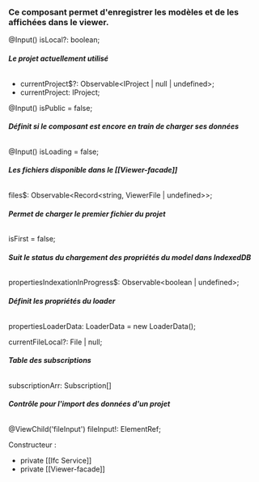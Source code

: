 ### Ce composant permet d'enregistrer les modèles et de les affichées dans le viewer.



@Input() isLocal?: boolean;

###### **Le projet actuellement utilisé**
- currentProject$?: Observable<IProject | null | undefined>;
- currentProject: IProject;


@Input() isPublic = false;

###### **Définit si le composant est encore en train de charger ses données**
@Input() isLoading = false;

###### **Les fichiers disponible dans le [[Viewer-facade]]**
files$: Observable<Record<string, ViewerFile | undefined>>;

###### **Permet de charger le premier fichier du projet**
isFirst = false;

###### **Suit le status du chargement des propriétés du model dans IndexedDB**
propertiesIndexationInProgress$: Observable<boolean | undefined>;

###### **Définit les propriétés du loader**
propertiesLoaderData: LoaderData = new LoaderData();


currentFileLocal?: File | null;

###### **Table des subscriptions**
subscriptionArr: Subscription[]
###### **Contrôle pour l'import des données d'un projet**
@ViewChild('fileInput') fileInput!: ElementRef;

Constructeur :
- private [[Ifc Service]]
- private [[Viewer-facade]]
